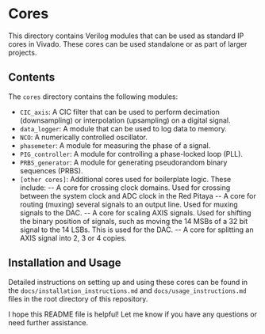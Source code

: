 # Cores

This directory contains Verilog modules that can be used as standard IP cores in Vivado. These cores can be used standalone or as part of larger projects.

## Contents

The `cores` directory contains the following modules:

- `CIC_axis`: A CIC filter that can be used to perform decimation (downsampling) or interpolation (upsampling) on a digital signal.
- `data_logger`: A module that can be used to log data to memory.
- `NCO`: A numerically controlled oscillator.
- `phasemeter`: A module for measuring the phase of a signal.
- `PIG_controller`: A module for controlling a phase-locked loop (PLL).
- `PRBS_generator`: A module for generating pseudorandom binary sequences (PRBS).
- `[other cores]`: Additional cores used for boilerplate logic. These include:
-- A core for crossing clock domains. Used for crossing between the system clock and ADC clock in the Red Pitaya
-- A core for routing (muxing) several signals to an output line. Used for muxing signals to the DAC.
-- A core for scaling AXIS signals. Used for shifting the binary position of signals, such as moving the 14 MSBs of a 32 bit signal to the 14 LSBs. This is used for the DAC.
-- A core for splitting an AXIS signal into 2, 3 or 4 copies.

## Installation and Usage

Detailed instructions on setting up and using these cores can be found in the `docs/installation_instructions.md` and `docs/usage_instructions.md` files in the root directory of this repository.

I hope this README file is helpful! Let me know if you have any questions or need further assistance.
